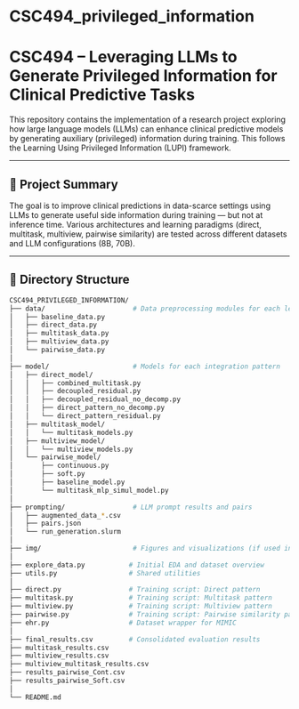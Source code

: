 # CSC494_privileged_information
# CSC494 – Leveraging LLMs to Generate Privileged Information for Clinical Predictive Tasks

This repository contains the implementation of a research project exploring how large language models (LLMs) can enhance clinical predictive models by generating auxiliary (privileged) information during training. This follows the Learning Using Privileged Information (LUPI) framework.

---

## 🧠 Project Summary

The goal is to improve clinical predictions in data-scarce settings using LLMs to generate useful side information during training — but not at inference time. Various architectures and learning paradigms (direct, multitask, multiview, pairwise similarity) are tested across different datasets and LLM configurations (8B, 70B).

---

## 📁 Directory Structure

```bash
CSC494_PRIVILEGED_INFORMATION/
├── data/                      # Data preprocessing modules for each learning pattern
│   ├── baseline_data.py
│   ├── direct_data.py
│   ├── multitask_data.py
│   ├── multiview_data.py
│   └── pairwise_data.py
│
├── model/                     # Models for each integration pattern
│   ├── direct_model/
│   │   ├── combined_multitask.py
│   │   ├── decoupled_residual.py
│   │   ├── decoupled_residual_no_decomp.py
│   │   ├── direct_pattern_no_decomp.py
│   │   └── direct_pattern_residual.py
│   ├── multitask_model/
│   │   └── multitask_models.py
│   ├── multiview_model/
│   │   └── multiview_models.py
│   └── pairwise_model/
│       ├── continuous.py
│       ├── soft.py
│       ├── baseline_model.py
│       └── multitask_mlp_simul_model.py
│
├── prompting/                 # LLM prompt results and pairs
│   ├── augmented_data_*.csv
│   ├── pairs.json
│   └── run_generation.slurm
│
├── img/                       # Figures and visualizations (if used in notebook/paper)
│
├── explore_data.py           # Initial EDA and dataset overview
├── utils.py                  # Shared utilities
│
├── direct.py                 # Training script: Direct pattern
├── multitask.py              # Training script: Multitask pattern
├── multiview.py              # Training script: Multiview pattern
├── pairwise.py               # Training script: Pairwise similarity pattern
├── ehr.py                    # Dataset wrapper for MIMIC
│
├── final_results.csv         # Consolidated evaluation results
├── multitask_results.csv
├── multiview_results.csv
├── multiview_multitask_results.csv
├── results_pairwise_Cont.csv
├── results_pairwise_Soft.csv
│
└── README.md
